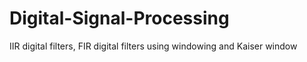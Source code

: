 # Digital-Signal-Processing
IIR digital filters, FIR digital filters using windowing and Kaiser window

